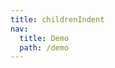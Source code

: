 ```yaml
---
title: childrenIndent
nav:
  title: Demo
  path: /demo
---
```


<code src="../examples/childrenIndent.tsx"></code>
